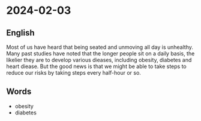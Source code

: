 # 2024-02-03

## English
Most of us have heard that being seated
and unmoving all day is unhealthy. Many
past studies have noted that the longer
people sit on a daily basis, the likelier they
are to develop various dieases, including
obesity, diabetes and heart diease. But the
good news is that we might be able to take
steps to reduce our risks by taking steps
every half-hour or so.

## Words
* obesity
* diabetes
